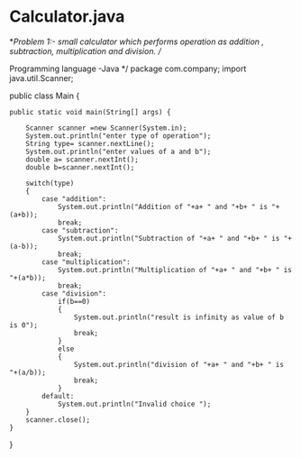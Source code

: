 # Calculator.java
**Problem 1:- small calculator which performs operation as addition , subtraction, multiplication and division.
/*

Programming language -Java
*/
package com.company;
import java.util.Scanner;

public class Main {

    public static void main(String[] args) {

        Scanner scanner =new Scanner(System.in);
        System.out.println("enter type of operation");
        String type= scanner.nextLine();
        System.out.println("enter values of a and b");
        double a= scanner.nextInt();
        double b=scanner.nextInt();

        switch(type)
        {
            case "addition":
                System.out.println("Addition of "+a+ " and "+b+ " is "+(a+b));
                break;
            case "subtraction":
                System.out.println("Subtraction of "+a+ " and "+b+ " is "+(a-b));
                break;
            case "multiplication":
                System.out.println("Multiplication of "+a+ " and "+b+ " is "+(a*b));
                break;
            case "division":
                if(b==0)
                {
                    System.out.println("result is infinity as value of b is 0");
                    break;
                }
                else
                {
                    System.out.println("division of "+a+ " and "+b+ " is "+(a/b));
                    break;
                }
            default:
                System.out.println("Invalid choice ");
        }
        scanner.close();
    }
}
